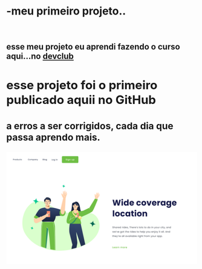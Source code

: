 <h1>-meu primeiro projeto..</h1>
<br>
<h2> esse meu projeto eu aprendi  fazendo o curso aqui...no <a href="https://rodolfomori.com.br/devclub">devclub<a/><h2/>

<p> esse projeto foi o primeiro publicado aquii no GitHub</p>
<h3>a erros a ser corrigidos, cada dia que passa aprendo mais. </h3>
<img src="assets/13. (Positive) Congratulation You get 40 point for your ride-1.svg"/>

